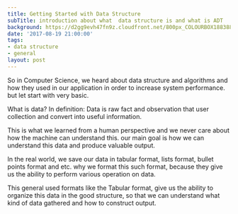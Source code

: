 ```yaml
---
title: Getting Started with Data Structure
subTitle: introduction about what  data structure is and what is ADT
background: https://d2gg9evh47fn9z.cloudfront.net/800px_COLOURBOX18838881.jpg
date: '2017-08-19 21:00:00'
tags:
- data structure
- general
layout: post
---
```


So in Computer Science, we heard about data structure and algorithms and how they used in our application in order to increase system performance. but let start with very basic. 

What is data?
In definition: Data is raw fact and observation that user collection and convert into useful information.

This is what we learned from a human perspective and we never care about how the machine can understand this. our main goal is how we can understand this data and produce valuable output.

In the real world, we save our data in tabular format, lists format, bullet points format and etc. why we format this such format, because they give us the ability to perform various operation on data.

This general used formats like the Tabular format, give us the ability to organize this data in the good structure, so that we can understand what kind of data gathered and how to construct output.